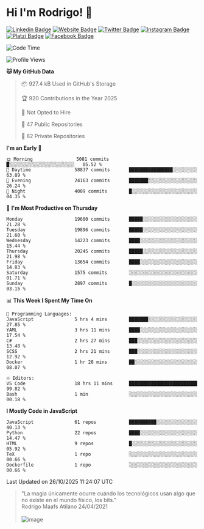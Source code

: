 # Hi I'm Rodrigo! 👋
[![Linkedin Badge](https://img.shields.io/badge/-rmaafs-blue?style=flat&logo=Linkedin&logoColor=white&link=https://www.linkedin.com/in/rmaafs/)](https://www.linkedin.com/in/rmaafs/)
[![Website Badge](https://img.shields.io/badge/-rmaafs.com-0a192f?style=flat&logo=Google-Chrome&logoColor=white&link=https://rmaafs.com)](https://rmaafs.com)
[![Twitter Badge](https://img.shields.io/badge/-@royendero-1ca0f1?style=flat&labelColor=1ca0f1&logo=twitter&logoColor=white&link=https://twitter.com/royendero)](https://twitter.com/royendero)
[![Instagram Badge](https://img.shields.io/badge/-@rmaafs-purple?style=flat&logo=instagram&logoColor=white&link=https://instagram.com/rmaafs/)](https://instagram.com/rmaafs)
[![Platzi Badge](https://img.shields.io/badge/-rmaafs-203845?style=flat&logo=Platzi&logoColor=98CA3F&link=https://platzi.com/p/rmaafs/)](https://platzi.com/p/rmaafs/)
[![Facebook Badge](https://img.shields.io/badge/-rmaafs-046CE4?style=flat&logo=Facebook&logoColor=white&link=https://www.facebook.com/rmaafs/)](https://www.facebook.com/rmaafs/)

<!--START_SECTION:waka-->
![Code Time](http://img.shields.io/badge/Code%20Time-3%2C662%20hrs%2043%20mins-blue)

![Profile Views](http://img.shields.io/badge/Profile%20Views-0-blue)

**🐱 My GitHub Data** 

> 📦 927.4 kB Used in GitHub's Storage 
 > 
> 🏆 920 Contributions in the Year 2025
 > 
> 🚫 Not Opted to Hire
 > 
> 📜 47 Public Repositories 
 > 
> 🔑 82 Private Repositories 
 > 
**I'm an Early 🐤** 

```text
🌞 Morning                5081 commits        █░░░░░░░░░░░░░░░░░░░░░░░░   05.52 % 
🌆 Daytime                58837 commits       ████████████████░░░░░░░░░   63.89 % 
🌃 Evening                24163 commits       ███████░░░░░░░░░░░░░░░░░░   26.24 % 
🌙 Night                  4009 commits        █░░░░░░░░░░░░░░░░░░░░░░░░   04.35 % 
```
📅 **I'm Most Productive on Thursday** 

```text
Monday                   19600 commits       █████░░░░░░░░░░░░░░░░░░░░   21.28 % 
Tuesday                  19896 commits       █████░░░░░░░░░░░░░░░░░░░░   21.60 % 
Wednesday                14223 commits       ████░░░░░░░░░░░░░░░░░░░░░   15.44 % 
Thursday                 20245 commits       █████░░░░░░░░░░░░░░░░░░░░   21.98 % 
Friday                   13654 commits       ████░░░░░░░░░░░░░░░░░░░░░   14.83 % 
Saturday                 1575 commits        ░░░░░░░░░░░░░░░░░░░░░░░░░   01.71 % 
Sunday                   2897 commits        █░░░░░░░░░░░░░░░░░░░░░░░░   03.15 % 
```


📊 **This Week I Spent My Time On** 

```text
💬 Programming Languages: 
JavaScript               5 hrs 4 mins        ███████░░░░░░░░░░░░░░░░░░   27.85 % 
YAML                     3 hrs 11 mins       ████░░░░░░░░░░░░░░░░░░░░░   17.54 % 
C#                       2 hrs 27 mins       ███░░░░░░░░░░░░░░░░░░░░░░   13.48 % 
SCSS                     2 hrs 21 mins       ███░░░░░░░░░░░░░░░░░░░░░░   12.92 % 
Docker                   1 hr 28 mins        ██░░░░░░░░░░░░░░░░░░░░░░░   08.07 % 

🔥 Editors: 
VS Code                  18 hrs 11 mins      █████████████████████████   99.82 % 
Bash                     1 min               ░░░░░░░░░░░░░░░░░░░░░░░░░   00.18 % 
```

**I Mostly Code in JavaScript** 

```text
JavaScript               61 repos            ██████████░░░░░░░░░░░░░░░   40.13 % 
Python                   22 repos            ████░░░░░░░░░░░░░░░░░░░░░   14.47 % 
HTML                     9 repos             █░░░░░░░░░░░░░░░░░░░░░░░░   05.92 % 
TeX                      1 repo              ░░░░░░░░░░░░░░░░░░░░░░░░░   00.66 % 
Dockerfile               1 repo              ░░░░░░░░░░░░░░░░░░░░░░░░░   00.66 % 
```




 Last Updated on 26/10/2025 11:24:07 UTC
<!--END_SECTION:waka-->

> "La magia únicamente ocurre cuándo los tecnológicos usan algo que no existe en el mundo físico, los bits."<br>
>  Rodrigo Maafs Atilano 24/04/2021
<br><br>
![image](https://user-images.githubusercontent.com/47652130/116024039-ff6eb680-a612-11eb-8b42-290c8922697e.png)
